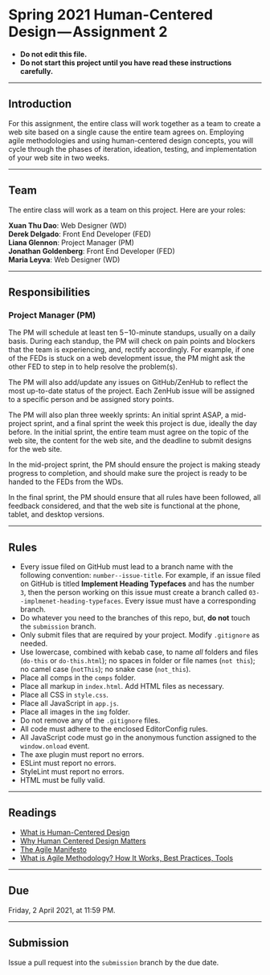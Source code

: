 # Spring 2021 Human-Centered Design — Assignment 2

* **Do not edit this file.**  
* **Do not start this project until you have read these instructions carefully.**

---

## Introduction
For this assignment, the entire class will work together as a team to create a web site based on a single cause the entire team agrees on. Employing agile methodologies and using human-centered design concepts, you will cycle through the phases of iteration, ideation, testing, and implementation of your web site in two weeks.

---

## Team
The entire class will work as a team on this project. Here are your roles:

**Xuan Thu Dao**: Web Designer (WD)  
**Derek Delgado**: Front End Developer (FED)  
**Liana Glennon**: Project Manager (PM)  
**Jonathan Goldenberg**: Front End Developer (FED)  
**Maria Leyva**: Web Designer (WD)  

---

## Responsibilities
### Project Manager (PM)
The PM will schedule at least ten 5 – 10-minute standups, usually on a daily basis. During each standup, the PM will check on pain points and blockers that the team is experiencing, and, rectify accordingly. For example, if one of the FEDs is stuck on a web development issue, the PM might ask the other FED to step in to help resolve the problem(s).

The PM will also add/update any issues on GitHub/ZenHub to reflect the most up-to-date status of the project. Each ZenHub issue will be assigned to a specific person and be assigned story points.

The PM will also plan three weekly sprints: An initial sprint ASAP, a mid-project sprint, and a final sprint the week this project is due, ideally the day before. In the initial sprint, the entire team must agree on the topic of the web site, the content for the web site, and the deadline to submit designs for the web site.

In the mid-project sprint, the PM should ensure the project is making steady progress to completion, and should make sure the project is ready to be handed to the FEDs from the WDs.

In the final sprint, the PM should ensure that all rules have been followed, all feedback considered, and that the web site is functional at the phone, tablet, and desktop versions.

---
## Rules
* Every issue filed on GitHub must lead to a branch name with the following convention: `number--issue-title`. For example, if an issue filed on GitHub is titled **Implement Heading Typefaces** and has the number `3`, then the person working on this issue must create a branch called `03--implmenet-heading-typefaces`. Every issue must have a corresponding branch.
* Do whatever you need to the branches of this repo, but, **do not** touch the `submission` branch.
* Only submit files that are required by your project. Modify `.gitignore` as needed.
* Use lowercase, combined with kebab case, to name _all_ folders and files (`do-this` or `do-this.html`); no spaces in folder or file names (`not this`); no camel case (`notThis`); no snake case (`not_this`).
* Place all comps in the `comps` folder.
* Place all markup in `index.html`. Add HTML files as necessary.
* Place all CSS in `style.css`.
* Place all JavaScript in `app.js`.
* Place all images in the `img` folder.
* Do not remove any of the `.gitignore` files.
* All code must adhere to the enclosed EditorConfig rules.
* All JavaScript code must go in the anonymous function assigned to the `window.onload` event.
* The axe plugin must report no errors.
* ESLint must report no errors.
* StyleLint must report no errors.
* HTML must be fully valid.

---

## Readings
* [What is Human-Centered Design](https://medium.com/dc-design/what-is-human-centered-design-6711c09e2779)
* [Why Human Centered Design Matters](https://www.wired.com/insights/2013/12/human-centered-design-matters/)
* [The Agile Manifesto](http://agilemanifesto.org/)
* [What is Agile Methodology? How It Works, Best Practices, Tools](https://stackify.com/agile-methodology/)

---

## Due
Friday, 2 April 2021, at 11:59 PM.

---

## Submission
Issue a pull request into the `submission` branch by the due date.
